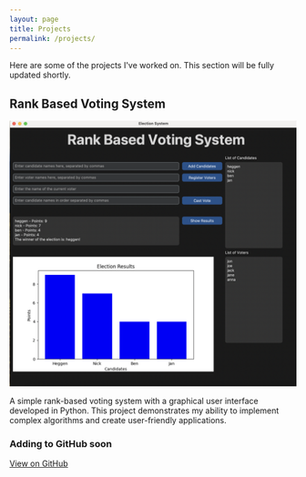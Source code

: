 ```yaml
---
layout: page
title: Projects
permalink: /projects/
---
```


Here are some of the projects I've worked on. This section will be fully updated shortly. 

## Rank Based Voting System

![Rank Based Voting System](/assets/Rankbasedvotingsystem.png)

A simple rank-based voting system with a graphical user interface developed in Python. This project demonstrates my ability to implement complex algorithms and create user-friendly applications.

### Adding to GitHub soon
[View on GitHub](https://github.com/hamiltonnBC/rank-based-voting-system)
